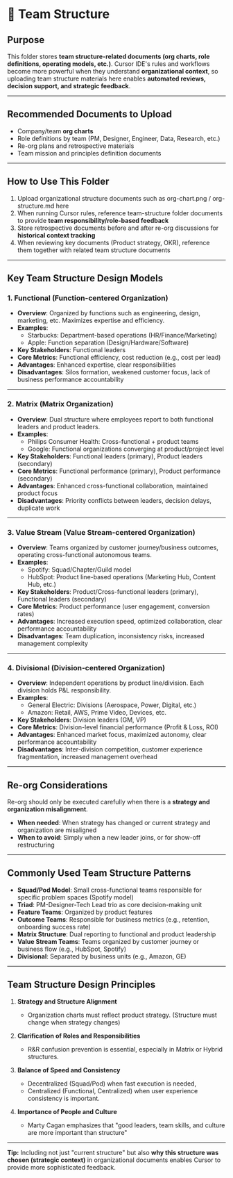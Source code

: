 # 📂 Team Structure

## Purpose

This folder stores **team structure-related documents (org charts, role definitions, operating models, etc.)**.
Cursor IDE's rules and workflows become more powerful when they understand **organizational context**,
so uploading team structure materials here enables **automated reviews, decision support, and strategic feedback**.

---

## Recommended Documents to Upload

* Company/team **org charts**
* Role definitions by team (PM, Designer, Engineer, Data, Research, etc.)
* Re-org plans and retrospective materials
* Team mission and principles definition documents

---

## How to Use This Folder

1. Upload organizational structure documents such as org-chart.png / org-structure.md here
2. When running Cursor rules, reference team-structure folder documents to provide **team responsibility/role-based feedback**
3. Store retrospective documents before and after re-org discussions for **historical context tracking**
4. When reviewing key documents (Product strategy, OKR), reference them together with related team structure documents

---

## Key Team Structure Design Models

### 1. Functional (Function-centered Organization)

* **Overview**: Organized by functions such as engineering, design, marketing, etc. Maximizes expertise and efficiency.
* **Examples**:
  * Starbucks: Department-based operations (HR/Finance/Marketing)
  * Apple: Function separation (Design/Hardware/Software)
* **Key Stakeholders**: Functional leaders
* **Core Metrics**: Functional efficiency, cost reduction (e.g., cost per lead)
* **Advantages**: Enhanced expertise, clear responsibilities
* **Disadvantages**: Silos formation, weakened customer focus, lack of business performance accountability

---

### 2. Matrix (Matrix Organization)

* **Overview**: Dual structure where employees report to both functional leaders and product leaders.
* **Examples**:
  * Philips Consumer Health: Cross-functional + product teams
  * Google: Functional organizations converging at product/project level
* **Key Stakeholders**: Functional leaders (primary), Product leaders (secondary)
* **Core Metrics**: Functional performance (primary), Product performance (secondary)
* **Advantages**: Enhanced cross-functional collaboration, maintained product focus
* **Disadvantages**: Priority conflicts between leaders, decision delays, duplicate work

---

### 3. Value Stream (Value Stream-centered Organization)

* **Overview**: Teams organized by customer journey/business outcomes, operating cross-functional autonomous teams.
* **Examples**:
  * Spotify: Squad/Chapter/Guild model
  * HubSpot: Product line-based operations (Marketing Hub, Content Hub, etc.)
* **Key Stakeholders**: Product/Cross-functional leaders (primary), Functional leaders (secondary)
* **Core Metrics**: Product performance (user engagement, conversion rates)
* **Advantages**: Increased execution speed, optimized collaboration, clear performance accountability
* **Disadvantages**: Team duplication, inconsistency risks, increased management complexity

---

### 4. Divisional (Division-centered Organization)

* **Overview**: Independent operations by product line/division. Each division holds P&L responsibility.
* **Examples**:
  * General Electric: Divisions (Aerospace, Power, Digital, etc.)
  * Amazon: Retail, AWS, Prime Video, Devices, etc.
* **Key Stakeholders**: Division leaders (GM, VP)
* **Core Metrics**: Division-level financial performance (Profit & Loss, ROI)
* **Advantages**: Enhanced market focus, maximized autonomy, clear performance accountability
* **Disadvantages**: Inter-division competition, customer experience fragmentation, increased management overhead

---

## Re-org Considerations

Re-org should only be executed carefully when there is a **strategy and organization misalignment**.
* **When needed**: When strategy has changed or current strategy and organization are misaligned
* **When to avoid**: Simply when a new leader joins, or for show-off restructuring

---

## Commonly Used Team Structure Patterns

* **Squad/Pod Model**: Small cross-functional teams responsible for specific problem spaces (Spotify model)
* **Triad**: PM-Designer-Tech Lead trio as core decision-making unit
* **Feature Teams**: Organized by product features
* **Outcome Teams**: Responsible for business metrics (e.g., retention, onboarding success rate)
* **Matrix Structure**: Dual reporting to functional and product leadership
* **Value Stream Teams**: Teams organized by customer journey or business flow (e.g., HubSpot, Spotify)
* **Divisional**: Separated by business units (e.g., Amazon, GE)

---

## **Team Structure Design Principles**

1. **Strategy and Structure Alignment**
   * Organization charts must reflect product strategy. (Structure must change when strategy changes)

2. **Clarification of Roles and Responsibilities**
   * R&R confusion prevention is essential, especially in Matrix or Hybrid structures.

3. **Balance of Speed and Consistency**
   * Decentralized (Squad/Pod) when fast execution is needed,
   * Centralized (Functional, Centralized) when user experience consistency is important.

4. **Importance of People and Culture**
   * Marty Cagan emphasizes that "good leaders, team skills, and culture are more important than structure"
   
---

**Tip:** Including not just "current structure" but also **why this structure was chosen (strategic context)** in organizational documents enables Cursor to provide more sophisticated feedback.
